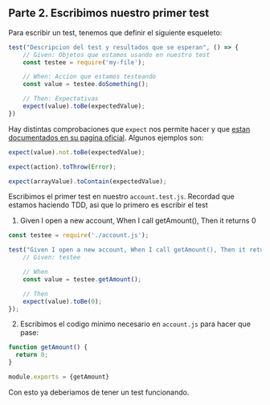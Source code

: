 ## Parte 2. Escribimos nuestro primer test

Para escribir un test, tenemos que definir el siguiente esqueleto:
```javascript
test("Descripcion del test y resultados que se esperan", () => {
    // Given: Objetos que estamos usando en nuestro test
    const testee = require('my-file');

    // When: Accion que estamos testeando
    const value = testee.doSomething();

    // Then: Expectativas
    expect(value).toBe(expectedValue);
})
```

Hay distintas comprobaciones que `expect` nos permite hacer y que [estan documentados en su pagina oficial](https://jestjs.io/docs/expect). Algunos ejemplos son:
```javascript
expect(value).not.toBe(expectedValue);

expect(action).toThrow(Error);

expect(arrayValue).toContain(expectedValue);
```

Escribimos el primer test en nuestro `account.test.js`. Recordad que estamos haciendo TDD, asi que lo primero es escribir el test
1. Given I open a new account, When I call getAmount(), Then it returns 0

```javascript
const testee = require('./account.js');

test("Given I open a new account, When I call getAmount(), Then it returns 0", () => {
    // Given: testee

    // When
    const value = testee.getAmount();

    // Then
    expect(value).toBe(0);
});
```

2. Escribimos el codigo minimo necesario en `account.js` para hacer que pase:
```javascript
function getAmount() {
  return 0;
}

module.exports = {getAmount}
```

Con esto ya deberiamos de tener un test funcionando.